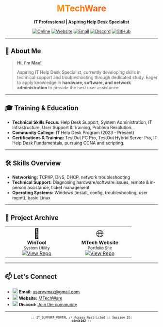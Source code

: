 <div align="center">

# <span style="background: linear-gradient(135deg, #ff9800 0%, #ff5722 100%); color: transparent; -webkit-background-clip: text; background-clip: text; font-weight: bold;">MTechWare</span>

**IT Professional | Aspiring Help Desk Specialist**

<a href="https://img.shields.io/badge/Status-Online-brightgreen?style=flat-square"><img src="https://img.shields.io/badge/Status-Online-brightgreen?style=flat-square" alt="Online"></a>
<a href="https://mtechware.github.io/"><img src="https://img.shields.io/badge/Website-mtechware.github.io-ff9800?style=flat-square&logo=githubpages&logoColor=white" alt="Website"></a>
<a href="mailto:uservvmax@gmail.com"><img src="https://img.shields.io/badge/Email-uservvmax@gmail.com-brightgreen?style=flat-square&logo=gmail&logoColor=white" alt="Email"></a>
<a href="https://discord.gg/nCmEQ8zaa7"><img src="https://img.shields.io/badge/Discord-Join%20Community-ff9800?style=flat-square&logo=discord&logoColor=white" alt="Discord"></a>
<a href="https://github.com/MTechWare"><img src="https://img.shields.io/badge/GitHub-MTechWare-brightgreen?style=flat-square&logo=github" alt="GitHub"></a>

</div>

---

## 👋 About Me

> **Hi, I'm Max!**
>
> Aspiring IT Help Desk Specialist, currently developing skills in technical support and troubleshooting through dedicated study. Eager to apply knowledge in **hardware, software, and network administration** to provide the best user assistance.

---

## 🎓 Training & Education

- **Technical Skills Focus:** Help Desk Support, System Administration, IT Infrastructure, User Support & Training, Problem Resolution.
- **Community College:** IT Help Desk Program (2023 - Present)
- **Certifications & Training:** TestOut PC Pro, TestOut Hybrid Server Pro, IT Help Desk Fundamentals, pursuing CCNA and scripting.

---

## 🛠️ Skills Overview

- **Networking:** TCP/IP, DNS, DHCP, network troubleshooting
- **Technical Support:** Diagnosing hardware/software issues, remote & in-person assistance, ticket management
- **Operating Systems:** Windows (install, config, troubleshooting, user mgmt), basic Linux

---

## 🚀 Project Archive

<table>
  <tr>
    <td align="center" width="33%">
      <span style="font-size:2rem;">🚀</span><br>
      <b>WinTool</b><br>
      <sub>System Utility</sub><br>
      <a href="https://github.com/MTechWare/wintool"><img src="https://img.shields.io/badge/View%20Repo-333333?style=flat-square&logo=github" alt="View Repo"></a>
    </td>
    <td align="center" width="33%">
      <span style="font-size:2rem;">🌐</span><br>
      <b>MTech Website</b><br>
      <sub>Portfolio Site</sub><br>
      <a href="https://github.com/MTechWare/MTechWare.github.io"><img src="https://img.shields.io/badge/View%20Repo-333333?style=flat-square&logo=github" alt="View Repo"></a>
    </td>
  </tr>
</table>

---

## 📫 Let's Connect

- <img src="https://img.icons8.com/ios-filled/20/ff9800/gmail.png" width="18"> **Email:** [uservvmax@gmail.com](mailto:uservvmax@gmail.com)
- <img src="https://img.icons8.com/ios-filled/20/ff9800/github.png" width="18"> **Website:** [MTechWare](https://mtechware.github.io/)
- <img src="https://img.icons8.com/ios-filled/20/ff9800/discord-logo.png" width="18"> **Discord:** [Join the community](https://discord.gg/nCmEQ8zaa7)

---

<div align="center">

<sub><code>:: IT_SUPPORT_PORTAL // Access Restricted :: Session ID: <b>b8e4c1d2</b> ::</code></sub>

</div>
